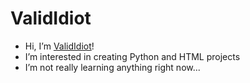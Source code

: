 # ValidIdiot

- Hi, I’m [ValidIdiot](https://github.com/ValidIdiot)!
- I’m interested in creating Python and HTML projects
- I’m not really learning anything right now...
